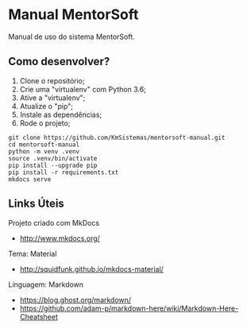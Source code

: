 # Manual MentorSoft

Manual de uso do sistema MentorSoft.


## Como desenvolver?

01. Clone o repositório;
02. Crie uma "virtualenv" com Python 3.6;
03. Ative a "virtualenv";
04. Atualize o "pip";
05. Instale as dependências;
06. Rode o projeto;

```console
git clone https://github.com/KmSistemas/mentorsoft-manual.git
cd mentorsoft-manual
python -m venv .venv
source .venv/bin/activate
pip install --upgrade pip
pip install -r requirements.txt
mkdocs serve
```


## Links Úteis

Projeto criado com MkDocs
 - http://www.mkdocs.org/

Tema: Material
 - http://squidfunk.github.io/mkdocs-material/

Linguagem: Markdown
 - https://blog.ghost.org/markdown/
 - https://github.com/adam-p/markdown-here/wiki/Markdown-Here-Cheatsheet
